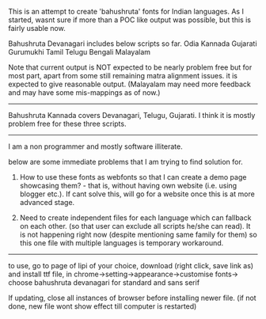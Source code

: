 This is an attempt to create 'bahushruta' fonts for Indian languages.
As I started, wasnt sure if more than a POC like output was possible, but this is fairly usable now.

Bahushruta Devanagari includes below scripts so far.
Odia
Kannada
Gujarati
Gurumukhi
Tamil
Telugu
Bengali
Malayalam

Note that current output is NOT expected to be nearly problem free but for most part, apart from some still remaining matra alignment issues. it is expected to give reasonable output. (Malayalam may need more feedback and may have some mis-mappings as of now.)

-----------------------------------------------
Bahushruta Kannada
covers Devanagari, Telugu, Gujarati.
I think it is mostly problem free for these three scripts.

------------------------------

I am a non programmer and mostly software illiterate.

below are some immediate problems that I am trying to find solution for.

1) How to use these fonts as webfonts so that I can create a demo page showcasing them? - that is, without having own website (i.e. using blogger etc.). If cant solve this, will go for a website once this is at more advanced stage.

2) Need to create independent files for each language which can fallback on each other. (so that user can exclude all scripts he/she can read). It is not happening right now (despite mentioning same family for them) so this one file with multiple languages is temporary workaround.
----------------------------------------------------
to use,
go to page of lipi of your choice, download (right click, save link as) and install ttf file, in chrome->setting->appearance->customise fonts-> choose bahushruta devanagari for standard and sans serif

If updating, close all instances of browser before installing newer file. (if not done, new file wont show effect till computer is restarted)
